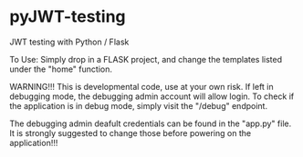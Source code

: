 # pyJWT-testing
JWT testing with Python / Flask

To Use:
Simply drop in a FLASK project, and change the templates listed under the "home" function.

WARNING!!! This is developmental code, use at your own risk. If left in debugging mode, the debugging admin account will allow login.
To check if the application is in debug mode, simply visit the "/debug" endpoint.

The debugging admin deafult credentials can be found in the "app.py" file. 
It is strongly suggested to change those before powering on the application!!!
